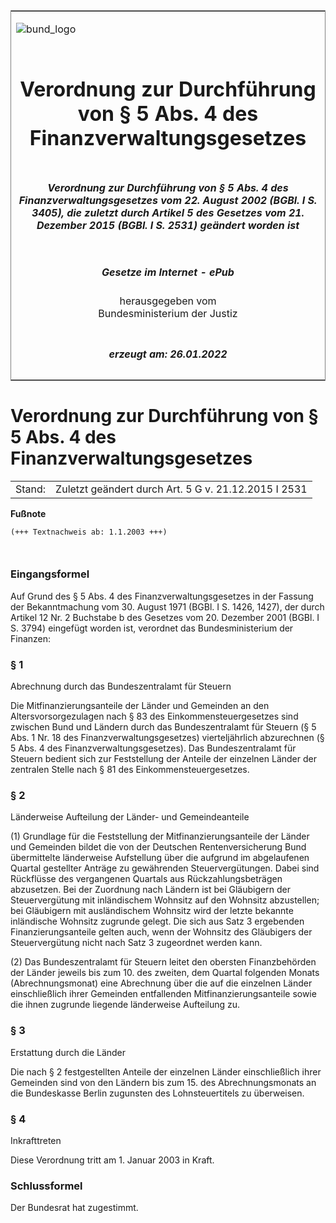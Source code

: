 <span id="DECKBLATT.html"></span>

<table border="0" frame="border" width="100%">

<tr valign="top">

<td align="left">

![bund\_logo](BfJ_2021_Web_de_de.gif)

</td>

<td align="right">

 

</td>

</tr>

<tr align="center" valign="middle">

<td colspan="2">

# Verordnung zur Durchführung von § 5 Abs. 4 des Finanzverwaltungsgesetzes

</td>

</tr>

<tr align="center" valign="middle">

<td colspan="2">

##### Verordnung zur Durchführung von § 5 Abs. 4 des Finanzverwaltungsgesetzes vom 22. August 2002 (BGBl. I S. 3405), die zuletzt durch Artikel 5 des Gesetzes vom 21. Dezember 2015 (BGBl. I S. 2531) geändert worden ist

</td>

</tr>

<tr align="center" valign="middle">

<td colspan="2">

  
  

##### Gesetze im Internet - ePub  
  
herausgegeben vom  
Bundesministerium der Justiz

</td>

</tr>

<tr align="center" valign="bottom">

<td colspan="2">

  
  

##### erzeugt am: 26.01.2022

</td>

</tr>

</table>

<span id="BJNR340500002.html"></span>

# Verordnung zur Durchführung von § 5 Abs. 4 des Finanzverwaltungsgesetzes

<div>

<div class="jnhtml">

|        |                                                      |
| ------ | ---------------------------------------------------- |
| Stand: | Zuletzt geändert durch Art. 5 G v. 21.12.2015 I 2531 |

</div>

</div>

<div>

  
**Fußnote**

<div class="jnhtml">

<div>

<div class="jurAbsatz">

  

``` 
(+++ Textnachweis ab: 1.1.2003 +++)

 
```

</div>

</div>

</div>

</div>

<span id="BJNR340500002BJNE000000000.html"></span>

### Eingangsformel  

<div>

<div class="jnhtml">

<div>

<div class="jurAbsatz">

Auf Grund des § 5 Abs. 4 des Finanzverwaltungsgesetzes in der Fassung
der Bekanntmachung vom 30. August 1971 (BGBl. I S. 1426, 1427), der
durch Artikel 12 Nr. 2 Buchstabe b des Gesetzes vom 20. Dezember 2001
(BGBl. I S. 3794) eingefügt worden ist, verordnet das Bundesministerium
der Finanzen:

</div>

</div>

</div>

</div>

<span id="BJNR340500002BJNE000101308.html"></span>

### § 1  
Abrechnung durch das Bundeszentralamt für Steuern

<div>

<div class="jnhtml">

<div>

<div class="jurAbsatz">

Die Mitfinanzierungsanteile der Länder und Gemeinden an den
Altersvorsorgezulagen nach § 83 des Einkommensteuergesetzes sind
zwischen Bund und Ländern durch das Bundeszentralamt für Steuern (§ 5
Abs. 1 Nr. 18 des Finanzverwaltungsgesetzes) vierteljährlich abzurechnen
(§ 5 Abs. 4 des Finanzverwaltungsgesetzes). Das Bundeszentralamt für
Steuern bedient sich zur Feststellung der Anteile der einzelnen Länder
der zentralen Stelle nach § 81 des Einkommensteuergesetzes.

</div>

</div>

</div>

</div>

<span id="BJNR340500002BJNE000203377.html"></span>

### § 2  
Länderweise Aufteilung der Länder- und Gemeindeanteile

<div>

<div class="jnhtml">

<div>

<div class="jurAbsatz">

(1) Grundlage für die Feststellung der Mitfinanzierungsanteile der
Länder und Gemeinden bildet die von der Deutschen Rentenversicherung
Bund übermittelte länderweise Aufstellung über die aufgrund im
abgelaufenen Quartal gestellter Anträge zu gewährenden
Steuervergütungen. Dabei sind Rückflüsse des vergangenen Quartals aus
Rückzahlungsbeträgen abzusetzen. Bei der Zuordnung nach Ländern ist bei
Gläubigern der Steuervergütung mit inländischem Wohnsitz auf den
Wohnsitz abzustellen; bei Gläubigern mit ausländischem Wohnsitz wird der
letzte bekannte inländische Wohnsitz zugrunde gelegt. Die sich aus Satz
3 ergebenden Finanzierungsanteile gelten auch, wenn der Wohnsitz des
Gläubigers der Steuervergütung nicht nach Satz 3 zugeordnet werden
kann.

</div>

<div class="jurAbsatz">

(2) Das Bundeszentralamt für Steuern leitet den obersten Finanzbehörden
der Länder jeweils bis zum 10. des zweiten, dem Quartal folgenden Monats
(Abrechnungsmonat) eine Abrechnung über die auf die einzelnen Länder
einschließlich ihrer Gemeinden entfallenden Mitfinanzierungsanteile
sowie die ihnen zugrunde liegende länderweise Aufteilung zu.

</div>

</div>

</div>

</div>

<span id="BJNR340500002BJNE000300000.html"></span>

### § 3  
Erstattung durch die Länder

<div>

<div class="jnhtml">

<div>

<div class="jurAbsatz">

Die nach § 2 festgestellten Anteile der einzelnen Länder einschließlich
ihrer Gemeinden sind von den Ländern bis zum 15. des Abrechnungsmonats
an die Bundeskasse Berlin zugunsten des Lohnsteuertitels zu überweisen.

</div>

</div>

</div>

</div>

<span id="BJNR340500002BJNE000400000.html"></span>

### § 4  
Inkrafttreten

<div>

<div class="jnhtml">

<div>

<div class="jurAbsatz">

Diese Verordnung tritt am 1. Januar 2003 in Kraft.

</div>

</div>

</div>

</div>

<span id="BJNR340500002BJNE000500000.html"></span>

### Schlussformel  

<div>

<div class="jnhtml">

<div>

<div class="jurAbsatz">

Der Bundesrat hat zugestimmt.

</div>

</div>

</div>

</div>
